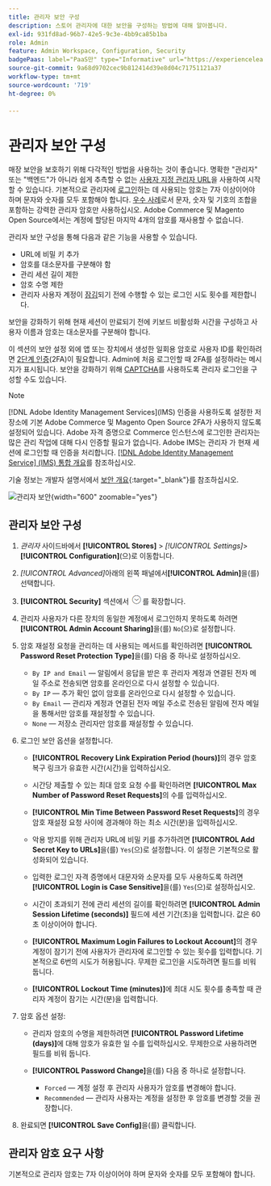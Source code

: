 ```yaml
---
title: 관리자 보안 구성
description: 스토어 관리자에 대한 보안을 구성하는 방법에 대해 알아봅니다.
exl-id: 931fd8ad-96b7-42e5-9c3e-4bb9ca85b1ba
role: Admin
feature: Admin Workspace, Configuration, Security
badgePaas: label="PaaS만" type="Informative" url="https://experienceleague.adobe.com/ko/docs/commerce/user-guides/product-solutions" tooltip="Adobe Commerce 온 클라우드 프로젝트(Adobe 관리 PaaS 인프라) 및 온프레미스 프로젝트에만 적용됩니다."
source-git-commit: 9a68d9702cec9b812414d39e8d04c71751121a37
workflow-type: tm+mt
source-wordcount: '719'
ht-degree: 0%

---
```


# 관리자 보안 구성

매장 보안을 보호하기 위해 다각적인 방법을 사용하는 것이 좋습니다. 명확한 &quot;관리자&quot; 또는 &quot;백엔드&quot;가 아니라 쉽게 추측할 수 없는 [사용자 지정 관리자 URL](../stores-purchase/store-urls.md#use-a-custom-admin-url)을 사용하여 시작할 수 있습니다. 기본적으로 관리자에 [로그인](../getting-started/admin-signin.md)하는 데 사용되는 암호는 7자 이상이어야 하며 문자와 숫자를 모두 포함해야 합니다. [우수 사례](https://experienceleague.adobe.com/docs/commerce-operations/implementation-playbook/best-practices/launch/security-best-practices.html?lang=ko)로서 문자, 숫자 및 기호의 조합을 포함하는 강력한 관리자 암호만 사용하십시오. Adobe Commerce 및 Magento Open Source에서는 계정에 할당된 마지막 4개의 암호를 재사용할 수 없습니다.

관리자 보안 구성을 통해 다음과 같은 기능을 사용할 수 있습니다.

- URL에 비밀 키 추가
- 암호를 대소문자를 구분해야 함
- 관리 세션 길이 제한
- 암호 수명 제한
- 관리자 사용자 계정이 [잠김](permissions-users-all.md#locked-users)되기 전에 수행할 수 있는 로그인 시도 횟수를 제한합니다.

보안을 강화하기 위해 현재 세션이 만료되기 전에 키보드 비활성화 시간을 구성하고 사용자 이름과 암호는 대소문자를 구분해야 합니다.

이 섹션의 보안 설정 외에 앱 또는 장치에서 생성한 일회용 암호로 사용자 ID를 확인하려면 [2단계 인증](security-two-factor-authentication.md)(2FA)이 필요합니다. Admin에 처음 로그인할 때 2FA를 설정하라는 메시지가 표시됩니다. 보안을 강화하기 위해 [CAPTCHA](security-captcha.md)를 사용하도록 관리자 로그인을 구성할 수도 있습니다.

>[!NOTE]
>
>[!DNL Adobe Identity Management Services]&#x200B;(IMS) 인증을 사용하도록 설정한 저장소에 기본 Adobe Commerce 및 Magento Open Source 2FA가 사용하지 않도록 설정되어 있습니다. Adobe 자격 증명으로 Commerce 인스턴스에 로그인한 관리자는 많은 관리 작업에 대해 다시 인증할 필요가 없습니다. Adobe IMS는 관리자 가 현재 세션에 로그인할 때 인증을 처리합니다. [[!DNL Adobe Identity Management Service] (IMS) 통합 개요](../getting-started/adobe-ims-integration-overview.md)를 참조하십시오.

기술 정보는 개발자 설명서에서 [보안 개요](https://developer.adobe.com/commerce/php/architecture/basics/security/){:target="_blank"}를 참조하십시오.

![관리자 보안](../configuration-reference/advanced/assets/admin-security.png){width="600" zoomable="yes"}

## 관리자 보안 구성

1. _관리자_ 사이드바에서 **[!UICONTROL Stores]** > _[!UICONTROL Settings]_>**[!UICONTROL Configuration]**(으)로 이동합니다.

1. _[!UICONTROL Advanced]_&#x200B;아래의 왼쪽 패널에서&#x200B;**[!UICONTROL Admin]**&#x200B;을(를) 선택합니다.

1. **[!UICONTROL Security]** 섹션에서 ![확장 선택기](../assets/icon-display-expand.png)를 확장합니다.

1. 관리자 사용자가 다른 장치의 동일한 계정에서 로그인하지 못하도록 하려면 **[!UICONTROL Admin Account Sharing]**&#x200B;을(를) `No`(으)로 설정합니다.

1. 암호 재설정 요청을 관리하는 데 사용되는 메서드를 확인하려면 **[!UICONTROL Password Reset Protection Type]**&#x200B;을(를) 다음 중 하나로 설정하십시오.

   - `By IP and Email` — 알림에서 응답을 받은 후 관리자 계정과 연결된 전자 메일 주소로 전송되면 암호를 온라인으로 다시 설정할 수 있습니다.
   - `By IP` — 추가 확인 없이 암호를 온라인으로 다시 설정할 수 있습니다.
   - `By Email` — 관리자 계정과 연결된 전자 메일 주소로 전송된 알림에 전자 메일을 통해서만 암호를 재설정할 수 있습니다.
   - `None` — 저장소 관리자만 암호를 재설정할 수 있습니다.

1. 로그인 보안 옵션을 설정합니다.

   - **[!UICONTROL Recovery Link Expiration Period (hours)]**&#x200B;의 경우 암호 복구 링크가 유효한 시간(시간)을 입력하십시오.

   - 시간당 제출할 수 있는 최대 암호 요청 수를 확인하려면 **[!UICONTROL Max Number of Password Reset Requests]**&#x200B;의 수를 입력하십시오.

   - **[!UICONTROL Min Time Between Password Reset Requests]**&#x200B;의 경우 암호 재설정 요청 사이에 경과해야 하는 최소 시간(분)을 입력하십시오.

   - 악용 방지를 위해 관리자 URL에 비밀 키를 추가하려면 **[!UICONTROL Add Secret Key to URLs]**&#x200B;을(를) `Yes`(으)로 설정합니다. 이 설정은 기본적으로 활성화되어 있습니다.

   - 입력한 로그인 자격 증명에서 대문자와 소문자를 모두 사용하도록 하려면 **[!UICONTROL Login is Case Sensitive]**&#x200B;을(를) `Yes`(으)로 설정하십시오.

   - 시간이 초과되기 전에 관리 세션의 길이를 확인하려면 **[!UICONTROL Admin Session Lifetime (seconds)]** 필드에 세션 기간(초)을 입력합니다. 값은 60초 이상이어야 합니다.

   - **[!UICONTROL Maximum Login Failures to Lockout Account]**&#x200B;의 경우 계정이 잠기기 전에 사용자가 관리자에 로그인할 수 있는 횟수를 입력합니다. 기본적으로 6번의 시도가 허용됩니다. 무제한 로그인을 시도하려면 필드를 비워 둡니다.

   - **[!UICONTROL Lockout Time (minutes)]**&#x200B;에 최대 시도 횟수를 충족할 때 관리자 계정이 잠기는 시간(분)을 입력합니다.

1. 암호 옵션 설정:

   - 관리자 암호의 수명을 제한하려면 **[!UICONTROL Password Lifetime (days)]**&#x200B;에 대해 암호가 유효한 일 수를 입력하십시오. 무제한으로 사용하려면 필드를 비워 둡니다.

   - **[!UICONTROL Password Change]**&#x200B;을(를) 다음 중 하나로 설정합니다.

      - `Forced` — 계정 설정 후 관리자 사용자가 암호를 변경해야 합니다.
      - `Recommended` — 관리자 사용자는 계정을 설정한 후 암호를 변경할 것을 권장합니다.

1. 완료되면 **[!UICONTROL Save Config]**&#x200B;을(를) 클릭합니다.

## 관리자 암호 요구 사항

기본적으로 관리자 암호는 7자 이상이어야 하며 문자와 숫자를 모두 포함해야 합니다.
